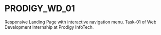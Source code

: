# PRODIGY_WD_01
Responsive Landing Page with interactive navigation menu. Task-01 of Web Development Internship at Prodigy InfoTech.
